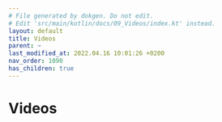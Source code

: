 ```yaml
---
# File generated by dokgen. Do not edit. 
# Edit 'src/main/kotlin/docs/09_Videos/index.kt' instead.
layout: default
title: Videos
parent: ~
last_modified_at: 2022.04.16 10:01:26 +0200
nav_order: 1090
has_children: true
---
```

 
# Videos 
